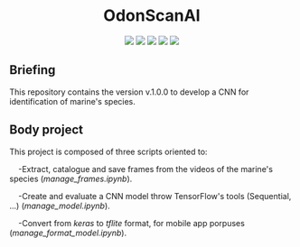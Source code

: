 <h1 align="center"> OdonScanAI </h1>

<p align="center">
   <img src="https://img.shields.io/badge/STATUS-EN%20DESAROLLO-green">
   <img src="https://img.shields.io/badge/VERSION-v.1.0.0-red">
   <img src="https://img.shields.io/badge/LICENCE-AtogmatomaSoftware-blue">
   <img src="https://img.shields.io/badge/LANGUAGE-JupyterNotebook-purple">
   <img src="https://img.shields.io/badge/LIBRARY-TensorFlow/Sequential-yellow">
   </p>
<p align="justify">

## Briefing
This repository contains the version v.1.0.0 to develop a CNN for identification of marine's species.

## Body project
This project is composed of three scripts oriented to:
  <p align="left"> &nbsp;&nbsp;&nbsp; -Extract, catalogue and save frames from the videos of the marine's species (<i>manage_frames.ipynb</i>). </p>
  <p align="left"> &nbsp;&nbsp;&nbsp; -Create and evaluate a CNN model throw TensorFlow's tools (Sequential, ...) (<i>manage_model.ipynb</i>). </p>
  <p align="left"> &nbsp;&nbsp;&nbsp; -Convert from <i>keras</i> to <i>tflite</i> format, for mobile app porpuses (<i>manage_format_model.ipynb</i>). </p>
